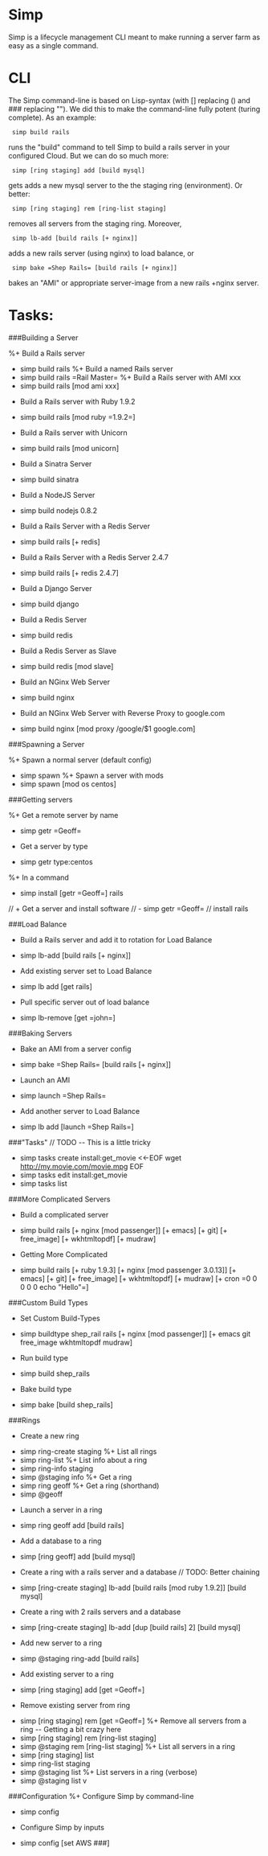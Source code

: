 # Simp

Simp is a lifecycle management CLI meant to make running a server farm as easy as a single command.

# CLI

The Simp command-line is based on Lisp-syntax (with [] replacing () and ### replacing "").  We did this to make the command-line fully potent (turing complete).  As an example:

     simp build rails

runs the "build" command to tell Simp to build a rails server in your configured Cloud.  But we can do so much more:

     simp [ring staging] add [build mysql]

gets adds a new mysql server to the the staging ring (environment).  Or better:

     simp [ring staging] rem [ring-list staging]

removes all servers from the staging ring.  Moreover,

     simp lb-add [build rails [+ nginx]]

adds a new rails server (using nginx) to load balance, or

     simp bake =Shep Rails= [build rails [+ nginx]]

bakes an "AMI" or appropriate server-image from a new rails +nginx server.

# Tasks:

###Building a Server

%+ Build a Rails server
 - simp build rails
%+ Build a named Rails server
 - simp build rails =Rail Master=
%+ Build a Rails server with AMI xxx
 - simp build rails [mod ami xxx]
+ Build a Rails server with Ruby 1.9.2
 - simp build rails [mod ruby =1.9.2=]
+ Build a Rails server with Unicorn
 - simp build rails [mod unicorn]
+ Build a Sinatra Server
 - simp build sinatra
+ Build a NodeJS Server
 - simp build nodejs 0.8.2
+ Build a Rails Server with a Redis Server
 - simp build rails [+ redis]
+ Build a Rails Server with a Redis Server 2.4.7
 - simp build rails [+ redis 2.4.7]
+ Build a Django Server
 - simp build django
+ Build a Redis Server
 - simp build redis
+ Build a Redis Server as Slave
 - simp build redis [mod slave]
+ Build an NGinx Web Server
 - simp build nginx
+ Build an NGinx Web Server with Reverse Proxy to google.com
 - simp build nginx [mod proxy /google/\$1 google.com]

###Spawning a Server

%+ Spawn a normal server (default config)
 - simp spawn
%+ Spawn a server with mods
 - simp spawn [mod os centos]

###Getting servers

%+ Get a remote server by name
 - simp getr =Geoff=

+ Get a server by type
 - simp getr type:centos

%+ In a command
 - simp install [getr =Geoff=] rails

// + Get a server and install software
//  - simp getr =Geoff= // install rails

###Load Balance

+ Build a Rails server and add it to rotation for Load Balance
 - simp lb-add [build rails [+ nginx]]
+ Add existing server set to Load Balance
 - simp lb add [get rails]
+ Pull specific server out of load balance
 - simp lb-remove [get =john=]

###Baking Servers

+ Bake an AMI from a server config
 - simp bake =Shep Rails= [build rails [+ nginx]]
+ Launch an AMI
 - simp launch =Shep Rails=
+ Add another server to Load Balance
 - simp lb add [launch =Shep Rails=]

###"Tasks"
// TODO -- This is a little tricky
 - simp tasks create install:get_movie <<-EOF
  wget http://my.movie.com/movie.mpg
EOF
 - simp tasks edit install:get_movie
 - simp tasks list

###More Complicated Servers
+ Build a complicated server
 - simp build rails [+ nginx [mod passenger]] [+ emacs] [+ git] [+ free_image] [+ wkhtmltopdf] [+ mudraw]
+ Getting More Complicated
 - simp build rails [+ ruby 1.9.3] [+ nginx [mod passenger 3.0.13]] [+ emacs] [+ git] [+ free_image] [+ wkhtmltopdf] [+ mudraw] [+ cron =0 0 0 0 0 echo \"Hello\"=]

###Custom Build Types
+ Set Custom Build-Types
 - simp buildtype shep_rail rails [+ nginx [mod passenger]] [+ emacs git free_image wkhtmltopdf mudraw]
+ Run build type
 - simp build shep_rails
+ Bake build type
 - simp bake [build shep_rails]

###Rings
+ Create a new ring
 - simp ring-create staging
%+ List all rings
 - simp ring-list
%+ List info about a ring
 - simp ring-info staging
 - simp @staging info
%+ Get a ring
 - simp ring geoff
%+ Get a ring (shorthand)
 - simp @geoff
+ Launch a server in a ring
 - simp ring geoff add [build rails]
+ Add a database to a ring
 - simp [ring geoff] add [build mysql]
+ Create a ring with a rails server and a database
// TODO: Better chaining
 - simp [ring-create staging] lb-add [build rails [mod ruby 1.9.2]] [build mysql]
+ Create a ring with 2 rails servers and a database
 - simp [ring-create staging] lb-add [dup [build rails] 2] [build mysql]
+ Add new server to a ring
 - simp @staging ring-add [build rails]
+ Add existing server to a ring
 - simp [ring staging] add [get =Geoff=]
+ Remove existing server from ring
 - simp [ring staging] rem [get =Geoff=]
%+ Remove all servers from a ring -- Getting a bit crazy here
 - simp [ring staging] rem [ring-list staging]
 - simp @staging rem [ring-list staging]
%+ List all servers in a ring
 - simp [ring staging] list
 - simp ring-list staging
 - simp @staging list
%+ List servers in a ring (verbose)
 - simp @staging list v

###Configuration
%+ Configure Simp by command-line
 - simp config

+ Configure Simp by inputs
 - simp config [set AWS ###]


